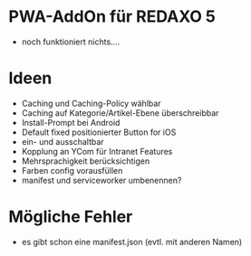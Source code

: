 # PWA-AddOn für REDAXO 5

* noch funktioniert nichts.... 

# Ideen

* Caching und Caching-Policy wählbar
* Caching auf Kategorie/Artikel-Ebene überschreibbar
* Install-Prompt bei Android
* Default fixed positionierter Button for iOS
* ein- und ausschaltbar
* Kopplung an YCom für Intranet Features
* Mehrsprachigkeit berücksichtigen
* Farben config vorausfüllen
* manifest und serviceworker umbenennen?

# Mögliche Fehler

* es gibt schon eine manifest.json (evtl. mit anderen Namen)
